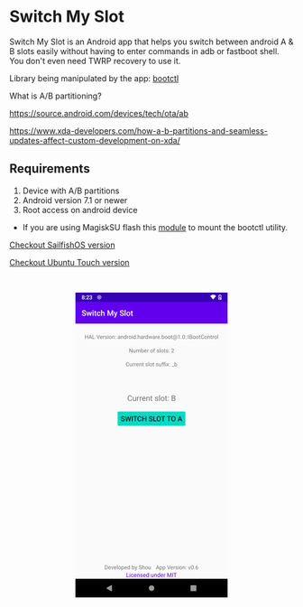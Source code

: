 # Switch My Slot
Switch My Slot is an Android app that helps you switch between android A & B slots easily without having to enter commands in adb or fastboot shell. You don't even need TWRP recovery to use it.

Library being manipulated by the app: [bootctl](https://android.googlesource.com/platform/system/extras/+/master/bootctl)

What is A/B partitioning?

https://source.android.com/devices/tech/ota/ab

https://www.xda-developers.com/how-a-b-partitions-and-seamless-updates-affect-custom-development-on-xda/

## Requirements
1. Device with A/B partitions
2. Android version 7.1 or newer
3. Root access on android device
* If you are using MagiskSU flash this [module](https://github.com/roihershberg/bootctl-binary) to mount the bootctl utility.

[Checkout SailfishOS version](https://github.com/SailfishOS-MI-A2/Switch-My-Slot-SailfishOS)

[Checkout Ubuntu Touch version](https://github.com/ubports-xiaomi-sdm660/Switch-My-Slot-Ubuntu-Touch)

<br>
<p align="center">
  <img src="https://raw.githubusercontent.com/gibcheesepuffs/Switch-My-Slot-Android/master/Screenshots/1.png">
</p>

